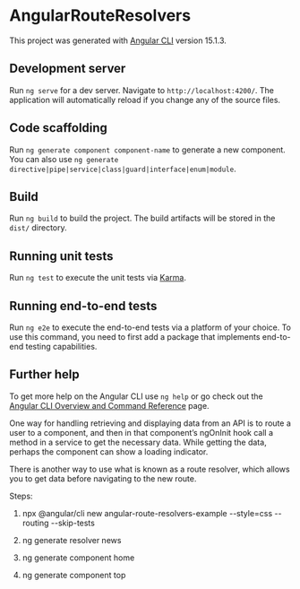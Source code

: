 # AngularRouteResolvers

This project was generated with [Angular CLI](https://github.com/angular/angular-cli) version 15.1.3.

## Development server

Run `ng serve` for a dev server. Navigate to `http://localhost:4200/`. The application will automatically reload if you change any of the source files.

## Code scaffolding

Run `ng generate component component-name` to generate a new component. You can also use `ng generate directive|pipe|service|class|guard|interface|enum|module`.

## Build

Run `ng build` to build the project. The build artifacts will be stored in the `dist/` directory.

## Running unit tests

Run `ng test` to execute the unit tests via [Karma](https://karma-runner.github.io).

## Running end-to-end tests

Run `ng e2e` to execute the end-to-end tests via a platform of your choice. To use this command, you need to first add a package that implements end-to-end testing capabilities.

## Further help

To get more help on the Angular CLI use `ng help` or go check out the [Angular CLI Overview and Command Reference](https://angular.io/cli) page.




One way for handling retrieving and displaying data from an API is to route a user to a component, and then in that component’s ngOnInit hook call a method in a service to get the necessary data. While getting the data, perhaps the component can show a loading indicator.

There is another way to use what is known as a route resolver, which allows you to get data before navigating to the new route.

Steps:
1. npx @angular/cli new angular-route-resolvers-example --style=css --routing --skip-tests

2. ng generate resolver news

3. ng generate component home

4. ng generate component top


